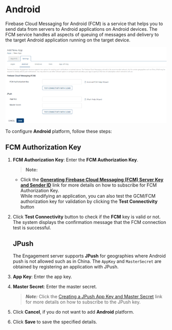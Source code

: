                            


Android
=======

Firebase Cloud Messaging for Android (FCM) is a service that helps you to send data from servers to Android applications on Android devices. The FCM service handles all aspects of queuing of messages and delivery to the target Android application running on the target device.

![](../Resources/Images/Overview/Apps/androidplatform_785x369.png)

To configure **Android** platform, follow these steps:

FCM Authorization Key
---------------------

1.  **FCM Authorization Key**: Enter the **FCM Authorization Key**.
    
    > **Note:**      
    *   Click the **[Generating Firebase Cloud Messaging (FCM) Server Key and Sender ID](Generating_the_Global_Cloud.md)** link for more details on how to subscribe for FCM Authorization Key.    
        While modifying an application, you can also test the GCM/FCM authorization key for validation by clicking the **Test Connectivity** button  
            
2.  Click **Test Connectivity** button to check if the **FCM** key is valid or not.  
    The system displays the confirmation message that the FCM connection test is successful.
    
    JPush
    -----
    
    The Engagement server supports **JPush** for geographies where Android push is not allowed such as in China. The `AppKey` and `MasterSecret` are obtained by registering an application with JPush.
    
3.  **App Key**: Enter the app key.
4.  **Master Secret**: Enter the master secret.
    
    > **_Note:_** Click the [Creating a JPush App Key and Master Secret](crajpkeanmsecret.md) link for more details on how to subscribe to the JPush key.
    
5.  Click **Cancel**, if you do not want to add **Android** platform.
6.  Click **Save** to save the specified details.
